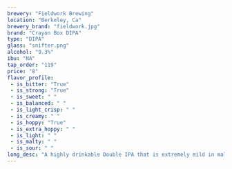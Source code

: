 ```yaml
---
brewery: "Fieldwork Brewing"
location: "Berkeley, Ca"
brewery_brand: "fieldwork.jpg"
brand: "Crayon Box DIPA"
type: "DIPA"
glass: "snifter.png"
alcohol: "9.3%"
ibu: "NA"
tap_order: "119"
price: "8"
flavor_profile:
 - is_bitter: "True"
 - is_strong: "True"
 - is_sweet: " "
 - is_balanced: " "
 - is_light_crisp: " "
 - is_creamy: " "
 - is_hoppy: "True"
 - is_extra_hoppy: " "
 - is_light: " "
 - is_malty: " "
 - is_sour: " "
long_desc: "A highly drinkable Double IPA that is extremely mild in malt character with a moderate body."
---
```

